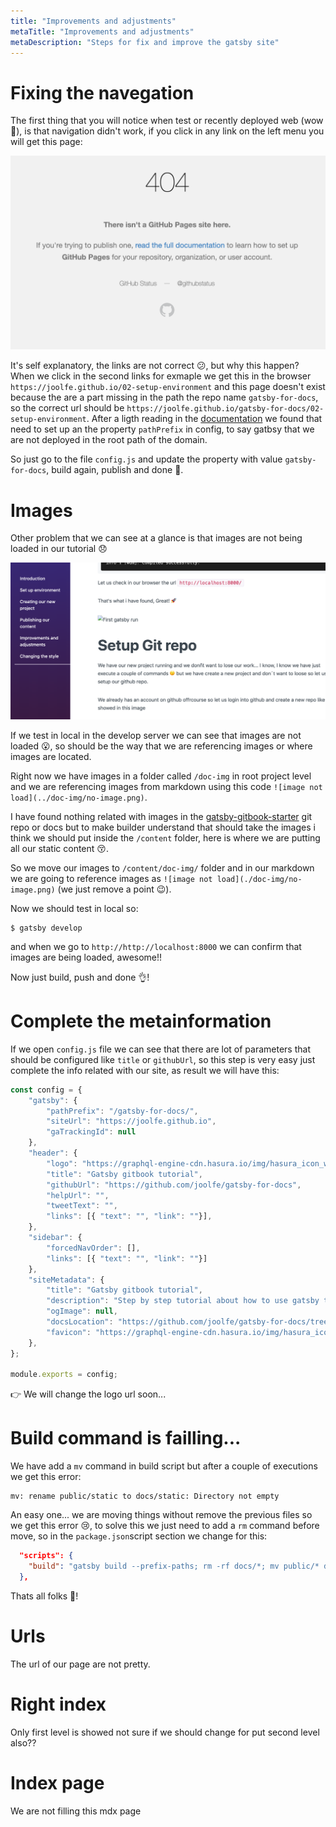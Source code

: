 ```yaml
---
title: "Improvements and adjustments"
metaTitle: "Improvements and adjustments"
metaDescription: "Steps for fix and improve the gatsby site"
---
```


# Fixing the navegation

The first thing that you will notice when test or recently deployed web (wow 🎉), is that navigation didn't work, if you click in any link on the left menu you will get this page:

![page 404 in git](./doc-img/404-in-git.png)

It's self explanatory, the links are not correct 😕, but why this happen? When we click in the second links for exmaple we get this in the browser `https://joolfe.github.io/02-setup-environment` and this page doesn't exist because the are a part missing in the path the repo name `gatsby-for-docs`, so the correct url should be `https://joolfe.github.io/gatsby-for-docs/02-setup-environment`.
After a ligth reading in the [documentation](https://www.gatsbyjs.org/docs/how-gatsby-works-with-github-pages/#github-repository-page) we found that need to set up an the property `pathPrefix` in config, to say gatbsy that we are not deployed in the root path of the domain.

So just go to the file `config.js` and update the property with value `gatsby-for-docs`, build again, publish and done 💪.

# Images

Other problem that we can see at a glance is that images are not being loaded in our tutorial 😞

![image not load](./doc-img/no-image.png)

If we test in local in the develop server we can see that images are not loaded 😮, so should be the way that we are referencing images or where images are located.

Right now we have images in a folder called `/doc-img` in root project level and we are referencing images from markdown using this code `![image not load](../doc-img/no-image.png)`.

I have found nothing related with images in the  [gatsby-gitbook-starter](https://www.gatsbyjs.org/starters/hasura/gatsby-gitbook-starter/) git repo or docs but to make builder understand that should take the images i think we should put inside the `/content` folder, here is where we are putting all our static content 😚. 

So we move our images to `/content/doc-img/` folder and in our markdown we are going to reference images as `![image not load](./doc-img/no-image.png)` (we just remove a point 😉). 

Now we should test in local so:

```
$ gatsby develop
```

and when we go to `http://http://localhost:8000` we can confirm that images are being loaded, awesome!!

Now just build, push and done 👌!

# Complete the metainformation

If we open `config.js` file we can see that there are lot of parameters that should be configured like
`title` or `githubUrl`, so this step is very easy just complete the info related with our site, as result we will have this:

```javascript
const config = {
	"gatsby": {
		"pathPrefix": "/gatsby-for-docs/",
		"siteUrl": "https://joolfe.github.io",
		"gaTrackingId": null
	},
	"header": {
		"logo": "https://graphql-engine-cdn.hasura.io/img/hasura_icon_white.svg",
		"title": "Gatsby gitbook tutorial",
		"githubUrl": "https://github.com/joolfe/gatsby-for-docs",
		"helpUrl": "",
		"tweetText": "",
		"links": [{ "text": "", "link": ""}],
	},
	"sidebar": {
		"forcedNavOrder": [],
		"links": [{ "text": "", "link": ""}]
	},
	"siteMetadata": {
		"title": "Gatsby gitbook tutorial",
		"description": "Step by step tutorial about how to use gatsby to create a gitbook doc.",
		"ogImage": null,
		"docsLocation": "https://github.com/joolfe/gatsby-for-docs/tree/master/content",
		"favicon": "https://graphql-engine-cdn.hasura.io/img/hasura_icon_black.svg"
	},
};

module.exports = config;
```

👉 We will change the logo url soon...

# Build command is failling...

We have add a `mv` command in build script but after a couple of executions we get this error:

```
mv: rename public/static to docs/static: Directory not empty
```

An easy one... we are moving things without remove the previous files so we get this error 😢, to solve this we just need to add a `rm` command before move, so in the `package.json`script section we change for this:

``` json
  "scripts": {
    "build": "gatsby build --prefix-paths; rm -rf docs/*; mv public/* docs/"
  },
```

Thats all folks 🐷!

# Urls 

The url of our page are not pretty.

# Right index 

Only first level is showed not sure if we should change for put second level also??

# Index page

We are not filling this mdx page 







